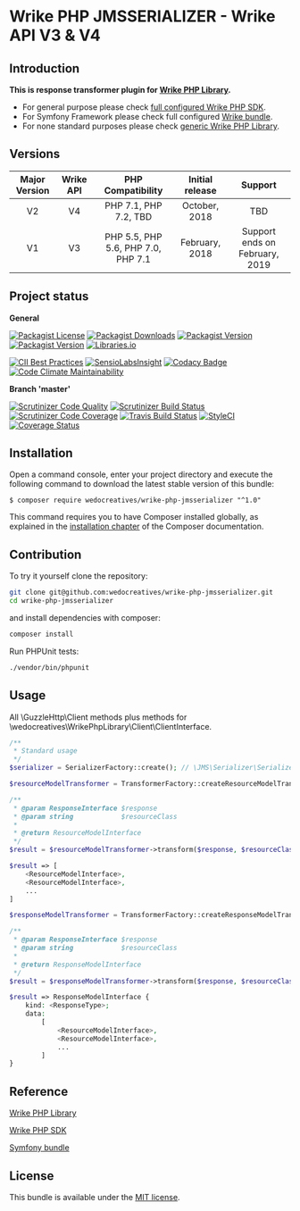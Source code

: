Wrike PHP JMSSERIALIZER - Wrike API V3 & V4
===========================================

Introduction
------------

**This is response transformer plugin for [Wrike PHP Library](https://github.com/wedocreatives/wrike-php-library).**

* For general purpose please check [full configured Wrike PHP SDK](https://github.com/wedocreatives/wrike-php-sdk).
* For Symfony Framework please check full configured [Wrike bundle](https://github.com/wedocreatives/wrike-bundle).
* For none standard purposes please check [generic Wrike PHP Library](https://github.com/wedocreatives/wrike-php-library).

Versions
--------
| Major Version | Wrike API | PHP Compatibility                  | Initial release | Support                        |
|:-------------:|:---------:|:----------------------------------:|:---------------:|:------------------------------:|
| V2            | V4        | PHP 7.1, PHP 7.2, TBD              | October, 2018   | TBD                            |
| V1            | V3        | PHP 5.5, PHP 5.6, PHP 7.0, PHP 7.1 | February, 2018  | Support ends on February, 2019 |

Project status
--------------

**General**

[![Packagist License](https://img.shields.io/packagist/l/wedocreatives/wrike-php-jmsserializer.svg)](https://packagist.org/packages/wedocreatives/wrike-php-jmsserializer)
[![Packagist Downloads](https://img.shields.io/packagist/dt/wedocreatives/wrike-php-jmsserializer.svg)](https://packagist.org/packages/wedocreatives/wrike-php-jmsserializer)
[![Packagist Version](https://img.shields.io/packagist/v/wedocreatives/wrike-php-jmsserializer.svg)](https://packagist.org/packages/wedocreatives/wrike-php-jmsserializer)
[![Packagist Version](https://img.shields.io/packagist/php-v/wedocreatives/wrike-php-jmsserializer.svg)](https://packagist.org/packages/wedocreatives/wrike-php-jmsserializer)
[![Libraries.io](https://img.shields.io/librariesio/github/wedocreatives/wrike-php-jmsserializer.svg)](https://libraries.io/packagist/wedocreatives%2Fwrike-php-jmsserializer)

[![CII Best Practices](https://bestpractices.coreinfrastructure.org/projects/1692/badge)](https://bestpractices.coreinfrastructure.org/projects/1692)
[![SensioLabsInsight](https://insight.sensiolabs.com/projects/c5257b55-3b63-4739-9e91-2f231d189691/mini.png)](https://insight.sensiolabs.com/projects/c5257b55-3b63-4739-9e91-2f231d189691)
[![Codacy Badge](https://api.codacy.com/project/badge/Grade/8d37c4ffd44647dba3f4e82dae223481)](https://www.codacy.com/app/wedocreatives/wrike-php-jmsserializer)
[![Code Climate Maintainability](https://api.codeclimate.com/v1/badges/047196b5262f5adb15df/maintainability)](https://codeclimate.com/github/wedocreatives/wrike-php-jmsserializer/maintainability)

**Branch 'master'**

[![Scrutinizer Code Quality](https://scrutinizer-ci.com/g/wedocreatives/wrike-php-jmsserializer/badges/quality-score.png?b=master)](https://scrutinizer-ci.com/g/wedocreatives/wrike-php-jmsserializer/?branch=master)
[![Scrutinizer Build Status](https://scrutinizer-ci.com/g/wedocreatives/wrike-php-jmsserializer/badges/build.png?b=master)](https://scrutinizer-ci.com/g/wedocreatives/wrike-php-jmsserializer/build-status/master)
[![Scrutinizer Code Coverage](https://scrutinizer-ci.com/g/wedocreatives/wrike-php-jmsserializer/badges/coverage.png?b=master)](https://scrutinizer-ci.com/g/wedocreatives/wrike-php-jmsserializer/?branch=master)
[![Travis Build Status](https://travis-ci.org/wedocreatives/wrike-php-jmsserializer.svg?branch=master)](https://travis-ci.org/wedocreatives/wrike-php-jmsserializer)
[![StyleCI](https://styleci.io/repos/81218726/shield?branch=master)](https://styleci.io/repos/81218726)
[![Coverage Status](https://coveralls.io/repos/github/wedocreatives/wrike-php-jmsserializer/badge.svg?branch=master)](https://coveralls.io/github/wedocreatives/wrike-php-jmsserializer?branch=master)

Installation
------------
Open a command console, enter your project directory and execute the
following command to download the latest stable version of this bundle:

```console
$ composer require wedocreatives/wrike-php-jmsserializer "^1.0"
```

This command requires you to have Composer installed globally, as explained
in the [installation chapter](https://getcomposer.org/doc/00-intro.md)
of the Composer documentation.

Contribution
------------
To try it yourself clone the repository:

```bash
git clone git@github.com:wedocreatives/wrike-php-jmsserializer.git
cd wrike-php-jmsserializer
```

and install dependencies with composer:

```bash
composer install
```

Run PHPUnit tests:

```bash
./vendor/bin/phpunit
``` 

Usage
------------
All \GuzzleHttp\Client methods plus methods for \wedocreatives\WrikePhpLibrary\Client\ClientInterface.

```php
/**
 * Standard usage
 */
$serializer = SerializerFactory::create(); // \JMS\Serializer\SerializerInterface
```

```php
$resourceModelTransformer = TransformerFactory::createResourceModelTransformer($serializer);

/**
 * @param ResponseInterface $response
 * @param string            $resourceClass
 *
 * @return ResourceModelInterface
 */
$result = $resourceModelTransformer->transform($response, $resourceClass);

$result => [
    <ResourceModelInterface>,
    <ResourceModelInterface>,
    ...
]
```

```php
$responseModelTransformer = TransformerFactory::createResponseModelTransformer($serializer);

/**
 * @param ResponseInterface $response
 * @param string            $resourceClass
 *
 * @return ResponseModelInterface
 */
$result = $responseModelTransformer->transform($response, $resourceClass);

$result => ResponseModelInterface {
    kind: <ResponseType>;
    data:
        [
            <ResourceModelInterface>,
            <ResourceModelInterface>,
            ...
        ]
}
```

Reference
---------

[Wrike PHP Library](https://github.com/wedocreatives/wrike-php-library)

[Wrike PHP SDK](https://github.com/wedocreatives/wrike-php-sdk)

[Symfony bundle](https://github.com/wedocreatives/wrike-bundle)

License
-------

This bundle is available under the [MIT license](LICENSE).
